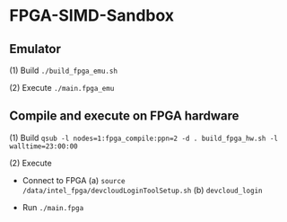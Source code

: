# FPGA-SIMD-Sandbox

## Emulator
(1) Build
`./build_fpga_emu.sh`

(2) Execute
`./main.fpga_emu`

## Compile and execute on FPGA hardware

(1) Build
`qsub -l nodes=1:fpga_compile:ppn=2 -d . build_fpga_hw.sh -l walltime=23:00:00`

(2) Execute
- Connect to FPGA
(a) `source /data/intel_fpga/devcloudLoginToolSetup.sh`
(b) `devcloud_login`

- Run
`./main.fpga`
